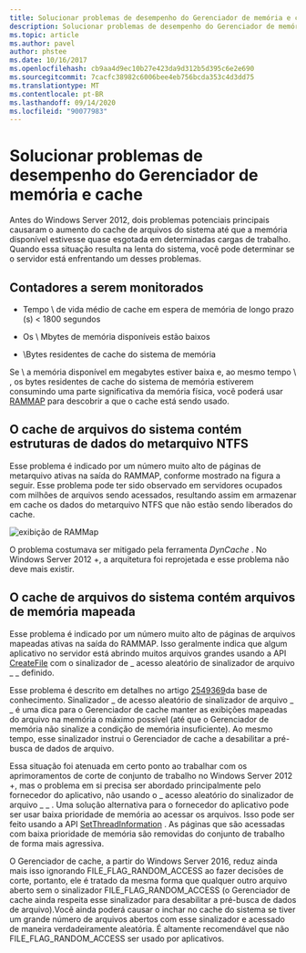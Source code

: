 ```yaml
---
title: Solucionar problemas de desempenho do Gerenciador de memória e cache
description: Solucionar problemas de desempenho do Gerenciador de memória e cache no Windows Server 16
ms.topic: article
ms.author: pavel
author: phstee
ms.date: 10/16/2017
ms.openlocfilehash: cb9aa4d9ec10b27e423da9d312b5d395c6e2e690
ms.sourcegitcommit: 7cacfc38982c6006bee4eb756bcda353c4d3dd75
ms.translationtype: MT
ms.contentlocale: pt-BR
ms.lasthandoff: 09/14/2020
ms.locfileid: "90077983"
---
```

# <a name="troubleshoot-cache-and-memory-manager-performance-issues"></a>Solucionar problemas de desempenho do Gerenciador de memória e cache

Antes do Windows Server 2012, dois problemas potenciais principais causaram o aumento do cache de arquivos do sistema até que a memória disponível estivesse quase esgotada em determinadas cargas de trabalho. Quando essa situação resulta na lenta do sistema, você pode determinar se o servidor está enfrentando um desses problemas.


## <a name="counters-to-monitor"></a>Contadores a serem monitorados

-   Tempo \\ de vida médio de cache em espera de memória de longo prazo (s) &lt; 1800 segundos

-   Os \\ Mbytes de memória disponíveis estão baixos

-   \\Bytes residentes de cache do sistema de memória

Se \\ a memória disponível em megabytes estiver baixa e, ao mesmo tempo \\ , os bytes residentes de cache do sistema de memória estiverem consumindo uma parte significativa da memória física, você poderá usar [RAMMAP](/sysinternals/downloads/rammap) para descobrir a que o cache está sendo usado.

## <a name="system-file-cache-contains-ntfs-metafile-data-structures"></a>O cache de arquivos do sistema contém estruturas de dados do metarquivo NTFS


Esse problema é indicado por um número muito alto de páginas de metarquivo ativas na saída do RAMMAP, conforme mostrado na figura a seguir. Esse problema pode ter sido observado em servidores ocupados com milhões de arquivos sendo acessados, resultando assim em armazenar em cache os dados do metarquivo NTFS que não estão sendo liberados do cache.

![exibição de RAMMap](../../media/perftune-guide-rammap.png)

O problema costumava ser mitigado pela ferramenta *DynCache* . No Windows Server 2012 +, a arquitetura foi reprojetada e esse problema não deve mais existir.

## <a name="system-file-cache-contains-memory-mapped-files"></a>O cache de arquivos do sistema contém arquivos de memória mapeada


Esse problema é indicado por um número muito alto de páginas de arquivos mapeadas ativas na saída do RAMMAP. Isso geralmente indica que algum aplicativo no servidor está abrindo muitos arquivos grandes usando a API [CreateFile](/windows/win32/api/fileapi/nf-fileapi-createfilea) com o sinalizador de \_ acesso aleatório de sinalizador de arquivo \_ \_ definido.

Esse problema é descrito em detalhes no artigo [2549369](https://support.microsoft.com/default.aspx?scid=kb;en-US;2549369)da base de conhecimento. Sinalizador \_ de acesso aleatório de sinalizador de arquivo \_ \_ é uma dica para o Gerenciador de cache manter as exibições mapeadas do arquivo na memória o máximo possível (até que o Gerenciador de memória não sinalize a condição de memória insuficiente). Ao mesmo tempo, esse sinalizador instrui o Gerenciador de cache a desabilitar a pré-busca de dados de arquivo.

Essa situação foi atenuada em certo ponto ao trabalhar com os aprimoramentos de corte de conjunto de trabalho no Windows Server 2012 +, mas o problema em si precisa ser abordado principalmente pelo fornecedor do aplicativo, não usando o \_ acesso aleatório do sinalizador de arquivo \_ \_ . Uma solução alternativa para o fornecedor do aplicativo pode ser usar baixa prioridade de memória ao acessar os arquivos. Isso pode ser feito usando a API [SetThreadInformation](/windows/win32/api/processthreadsapi/nf-processthreadsapi-setthreadinformation) . As páginas que são acessadas com baixa prioridade de memória são removidas do conjunto de trabalho de forma mais agressiva.

O Gerenciador de cache, a partir do Windows Server 2016, reduz ainda mais isso ignorando FILE_FLAG_RANDOM_ACCESS ao fazer decisões de corte, portanto, ele é tratado da mesma forma que qualquer outro arquivo aberto sem o sinalizador FILE_FLAG_RANDOM_ACCESS (o Gerenciador de cache ainda respeita esse sinalizador para desabilitar a pré-busca de dados de arquivo).Você ainda poderá causar o inchar no cache do sistema se tiver um grande número de arquivos abertos com esse sinalizador e acessado de maneira verdadeiramente aleatória. É altamente recomendável que não FILE_FLAG_RANDOM_ACCESS ser usado por aplicativos.